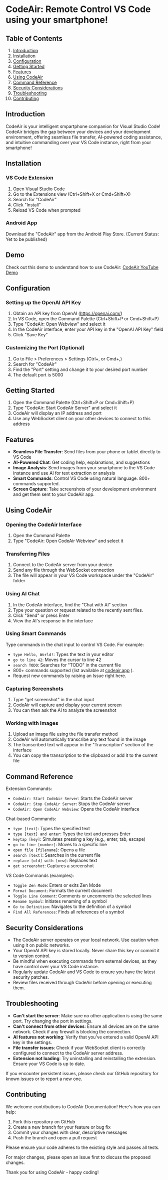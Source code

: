 # CodeAir: Remote Control VS Code using your smartphone!

## Table of Contents
1. [Introduction](#introduction)
2. [Installation](#installation)
3. [Configuration](#configuration)
4. [Getting Started](#getting-started)
5. [Features](#features)
6. [Using CodeAir](#using-codeair)
7. [Command Reference](#command-reference)
8. [Security Considerations](#security-considerations)
9. [Troubleshooting](#troubleshooting)
10. [Contributing](#contributing)

## Introduction

CodeAir is your intelligent smpartphone companion for Visual Studio Code! CodeAir bridges the gap between your devices and your development environment, offering seamless file transfer, AI-powered coding assistance, and intuitive commanding over your VS Code instance, right from your smartphone!

## Installation

### VS Code Extension
1. Open Visual Studio Code
2. Go to the Extensions view (Ctrl+Shift+X or Cmd+Shift+X)
3. Search for "CodeAir"
4. Click "Install"
5. Reload VS Code when prompted

### Android App
Download the "CodeAir" app from the Android Play Store.
(Current Status: Yet to be published)

## Demo
Check out this demo to understand how to use CodeAir: [CodeAir YouTube Demo](https://www.youtube.com/watch?v=DRAhUfEvJDs&t=167s)

## Configuration

### Setting up the OpenAI API Key

1. Obtain an API key from OpenAI (https://openai.com/)
2. In VS Code, open the Command Palette (Ctrl+Shift+P or Cmd+Shift+P)
3. Type "CodeAir: Open Webview" and select it
4. In the CodeAir interface, enter your API key in the "OpenAI API Key" field
5. Click "Save Key"

### Customizing the Port (Optional)

1. Go to File > Preferences > Settings (Ctrl+, or Cmd+,)
2. Search for "CodeAir"
3. Find the "Port" setting and change it to your desired port number
4. The default port is 5000

## Getting Started

1. Open the Command Palette (Ctrl+Shift+P or Cmd+Shift+P)
2. Type "CodeAir: Start CodeAir Server" and select it
3. CodeAir will display an IP address and port
4. Use any WebSocket client on your other devices to connect to this address

## Features

- **Seamless File Transfer**: Send files from your phone or tablet directly to VS Code
- **AI-Powered Chat**: Get coding help, explanations, and suggestions
- **Image Analysis**: Send images from your smartphone to the VS Code instance and use AI for text extraction or analysis
- **Smart Commands**: Control VS Code using natural language. 800+ commands supported.
- **Screen Capture**: Take screenshots of your development environment and get them sent to your CodeAir app.

## Using CodeAir

### Opening the CodeAir Interface

1. Open the Command Palette
2. Type "CodeAir: Open CodeAir Webview" and select it

### Transferring Files

1. Connect to the CodeAir server from your device
2. Send any file through the WebSocket connection
3. The file will appear in your VS Code workspace under the "CodeAir" folder

### Using AI Chat

1. In the CodeAir interface, find the "Chat with AI" section
2. Type your question or request related to the recently sent files.
3. Click "Send" or press Enter
4. View the AI's response in the interface

### Using Smart Commands

Type commands in the chat input to control VS Code. For example:
- `type Hello, World!`: Types the text in your editor
- `go to line 42`: Moves the cursor to line 42
- `search TODO`: Searches for "TODO" in the current file
- 800+ commands supported (list available at [codeair.app](https://www.codeair.app) ).
- Request new commands by raising an Issue right here.

### Capturing Screenshots

1. Type "get screenshot" in the chat input
2. CodeAir will capture and display your current screen
3. You can then ask the AI to analyze the screenshot

### Working with Images

1. Upload an image file using the file transfer method
2. CodeAir will automatically transcribe any text found in the image
3. The transcribed text will appear in the "Transcription" section of the interface
4. You can copy the transcription to the clipboard or add it to the current file

## Command Reference

Extension Commands:
- `CodeAir: Start CodeAir Server`: Starts the CodeAir server
- `CodeAir: Stop CodeAir Server`: Stops the CodeAir server
- `CodeAir: Open CodeAir Webview`: Opens the CodeAir interface

Chat-based Commands:
- `type [text]`: Types the specified text
- `type [text] and enter`: Types the text and presses Enter
- `keytap [key]`: Simulates pressing a key (e.g., enter, tab, escape)
- `go to line [number]`: Moves to a specific line
- `open file [filename]`: Opens a file
- `search [text]`: Searches in the current file
- `replace [old] with [new]`: Replaces text
- `get screenshot`: Captures a screenshot

VS Code Commands (examples):
- `Toggle Zen Mode`: Enters or exits Zen Mode
- `Format Document`: Formats the current document
- `Toggle Line Comment`: Comments or uncomments the selected lines
- `Rename Symbol`: Initiates renaming of a symbol
- `Go to Definition`: Navigates to the definition of a symbol
- `Find All References`: Finds all references of a symbol

## Security Considerations

- The CodeAir server operates on your local network. Use caution when using it on public networks.
- Your OpenAI API key is stored locally. Never share this key or commit it to version control.
- Be mindful when executing commands from external devices, as they have control over your VS Code instance.
- Regularly update CodeAir and VS Code to ensure you have the latest security patches.
- Review files received through CodeAir before opening or executing them.

## Troubleshooting

- **Can't start the server**: Make sure no other application is using the same port. Try changing the port in settings.
- **Can't connect from other devices**: Ensure all devices are on the same network. Check if any firewall is blocking the connection.
- **AI features not working**: Verify that you've entered a valid OpenAI API key in the settings.
- **File transfer issues**: Check if your WebSocket client is correctly configured to connect to the CodeAir server address.
- **Extension not loading**: Try uninstalling and reinstalling the extension. Ensure your VS Code is up to date.

If you encounter persistent issues, please check our GitHub repository for known issues or to report a new one.

## Contributing

We welcome contributions to CodeAir Documentation! Here's how you can help:

1. Fork this repository on GitHub
2. Create a new branch for your feature or bug fix
3. Commit your changes with clear, descriptive messages
4. Push the branch and open a pull request

Please ensure your code adheres to the existing style and passes all tests.

For major changes, please open an issue first to discuss the proposed changes.

Thank you for using CodeAir - happy coding!
